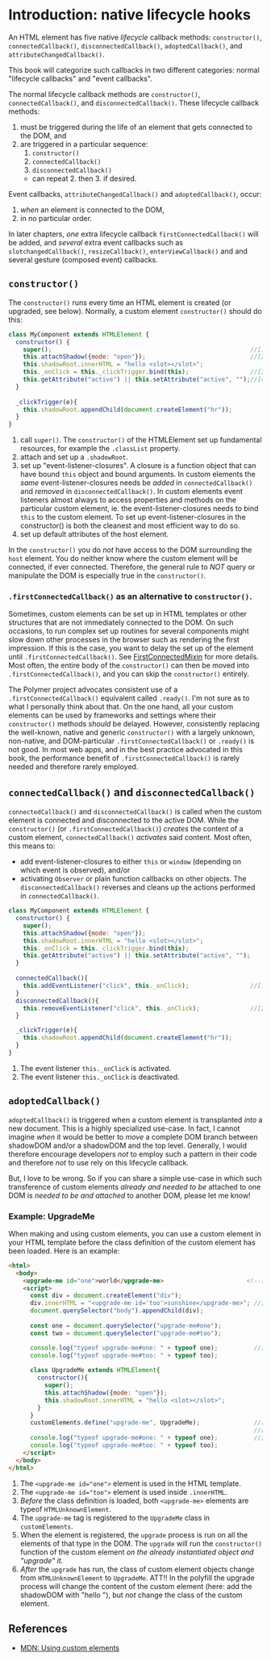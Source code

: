 # Introduction: native lifecycle hooks

An HTML element has five native *lifecycle* callback methods:
`constructor()`, `connectedCallback()`, `disconnectedCallback()`, 
`adoptedCallback()`, and `attributeChangedCallback()`.

This book will categorize such callbacks in two different categories:
normal "lifecycle callbacks" and "event callbacks".

The normal lifecycle callback methods are `constructor()`, 
`connectedCallback()`, and `disconnectedCallback()`.
These lifecycle callback methods:
1. must be triggered during the life of an element that gets connected to the DOM, and
2. are triggered in a particular sequence:
   1. `constructor()`
   2. `connectedCallback()`
   3. `disconnectedCallback()`
   * can repeat 2. then 3. if desired.
                                             
Event callbacks, `attributeChangedCallback()` and `adoptedCallback()`, occur:
1. *when* an element is connected to the DOM,
2. in no particular order.
                                             
In later chapters, *one* extra lifecycle callback `firstConnectedCallback()` will be added, 
and *several* extra event callbacks such as `slotchangedCallback()`, `resizeCallback()`, `enterViewCallback()` and 
and several gesture (composed event) callbacks.

## `constructor()`

The `constructor()` runs every time an HTML element is created (or upgraded, see below).
Normally, a custom element `constructor()` should do this:

```javascript
class MyComponent extends HTMLElement {
  constructor() {
    super();                                                       //[1]
    this.attachShadow({mode: "open"});                             //[2]
    this.shadowRoot.innerHTML = "hello <slot></slot>";
    this._onClick = this._clickTrigger.bind(this);                 //[3]
    this.getAttribute("active") || this.setAttribute("active", "");//[4]
  }
  
  _clickTrigger(e){
    this.shadowRoot.appendChild(document.createElement("hr"));
  }
}
```
1. call `super()`.
The `constructor()` of the HTMLElement set up fundamental resources, 
for example the `.classList` property.
2. attach and set up a `.shadowRoot`.
3. set up "event-listener-closures".
A closure is a function object that can have bound `this` object and bound arguments.
In custom elements the *same* event-listener-closures needs be *added* in 
`connectedCallback()` and *removed* in `disconnectedCallback()`.
In custom elements event listeners almost always to access properties and methods on the
particular custom element, ie. the event-listener-closures needs to bind `this` to the custom element.
To set up event-listener-closures in the constructor() is both the cleanest and most efficient way
to do so.
4. set up default attributes of the host element.

In the `constructor()` you do *not* have access to the DOM surrounding the `host` element.
You do neither know where the custom element will be connected, if ever connected.
Therefore, the general rule to *NOT* query or manipulate the DOM is especially true
in the `constructor()`.

### `.firstConnectedCallback()` as an alternative to `constructor()`.
Sometimes, custom elements can be set up in HTML templates or other structures 
that are not immediately connected to the DOM.
On such occasions, to run complex set up routines for several components might slow down
other processes in the browser such as rendering the first impression.
If this is the case, you want to delay the set up of the element until `.firstConnectedCallback()`.
See [FirstConnectedMixin](Mixin4_FirstConnectedMixin.md) for more details.
Most often, the entire body of the `constructor()` can then be moved into `.firstConnectedCallback()`,
and you can skip the `constructor()` entirely. 

The Polymer project advocates consistent use of a `.firstConnectedCallback()` equivalent 
called `.ready()`. I'm not sure as to what I personally think about that.
On the one hand, all your custom elements can be used by frameworks and settings where their
`constructor()` methods *should* be delayed.
However, consistently replacing the well-known, native and generic `constructor()` with 
a largely unknown, non-native, and DOM-particular `.firstConnectedCallback()` or `.ready()`
is not good. In most web apps, and in the best practice advocated in this book, 
the performance benefit of `.firstConnectedCallback()` is rarely needed and therefore rarely employed.

## `connectedCallback()` and `disconnectedCallback()`

`connectedCallback()` and `disconnectedCallback()` is called when the custom element
is connected and disconnected to the active DOM.
While the `constructor()` (or `.firstConnectedCallback()`) *creates* the content of a 
custom element,
`connectedCallback()` *activates* said content. Most often, this means to:
* add event-listener-closures to either `this` or `window` 
(depending on which event is observed), and/or 
* activating `Observer` or plain function callbacks on other objects.
The `disconnectedCallback()` reverses and cleans up the actions performed in `connectedCallback()`. 

```javascript
class MyComponent extends HTMLElement {
  constructor() {
    super();                                                       
    this.attachShadow({mode: "open"});                             
    this.shadowRoot.innerHTML = "hello <slot></slot>";
    this._onClick = this._clickTrigger.bind(this);                 
    this.getAttribute("active") || this.setAttribute("active", "");
  }
  
  connectedCallback(){                                             
    this.addEventListener("click", this._onClick);                 //[1]
  }
  disconnectedCallback(){
    this.removeEventListener("click", this._onClick);              //[2]
  }

  _clickTrigger(e){
    this.shadowRoot.appendChild(document.createElement("hr"));
  }
}
```
1. The event listener `this._onClick` is activated.
2. The event listener `this._onClick` is deactivated.

## `adoptedCallback()`
`adoptedCallback()` is triggered when a custom element is transplanted *into* a new document.
This is a highly specialized use-case. In fact, I cannot imagine *when* it would be better to
*move* a complete DOM branch between shadowDOM and/or a shadowDOM and the top level.
Generally, I would therefore encourage developers *not* to employ such a pattern in their code
and therefore *not* to use rely on this lifecycle callback.

But, I love to be wrong. So if you can share a simple use-case in which such transference of 
custom elements *already and needed to be* attached to one DOM is *needed to be and attached* 
to another DOM, please let me know!

### Example: UpgradeMe

When making and using custom elements, you can use a custom element in your HTML template 
before the class definition of the custom element has been loaded.
Here is an example:

```html
<html>
  <body>
    <upgrade-me id="one">world</upgrade-me>                       <!--[1]-->
    <script>
      const div = document.createElement("div");
      div.innerHTML = "<upgrade-me id='too'>sunshine</upgrade-me>"; //[2]
      document.querySelector("body").appendChild(div);
    
      const one = document.querySelector("upgrade-me#one");
      const two = document.querySelector("upgrade-me#too");

      console.log("typeof upgrade-me#one: " + typeof one);          //[3]
      console.log("typeof upgrade-me#too: " + typeof too);          
      
      class UpgradeMe extends HTMLElement{
        constructor(){
          super();
          this.attachShadow({mode: "open"});
          this.shadowRoot.innerHTML = "hello <slot></slot>";
        }
      }
      customElements.define("upgrade-me", UpgradeMe);               //[4]
                                                                    //[5]
      console.log("typeof upgrade-me#one: " + typeof one);          //[6] 
      console.log("typeof upgrade-me#too: " + typeof too);          
    </script>
  </body>
</html>
```
1. The `<upgrade-me id="one">` element is used in the HTML template.
2. The `<upgrade-me id="too">` element is used inside `.innerHTML`.
3. *Before* the class definition is loaded, both `<upgrade-me>` elements
are typeof `HTMLUnknownElement`.
4. The `upgrade-me` tag is registered to the `UpgradeMe` class in `customElements`.
5. When the element is registered, 
the `upgrade` process is run on all the elements of that type in the DOM.
The `upgrade` will run the `constructor()` function of the custom element 
*on the already instantiated object and "upgrade" it.*
6. *After* the `upgrade` has run, the class of custom element objects
change from `HTMLUnknownElement` to `UpgradeMe`.
ATT!! In the polyfill the upgrade process will change the content of the custom element
(here: add the shadowDOM with "hello <slot>"), but *not* change the class of the custom element.

## References
 * [MDN: Using custom elements](https://developer.mozilla.org/en-US/docs/Web/Web_Components/Using_custom_elements)
